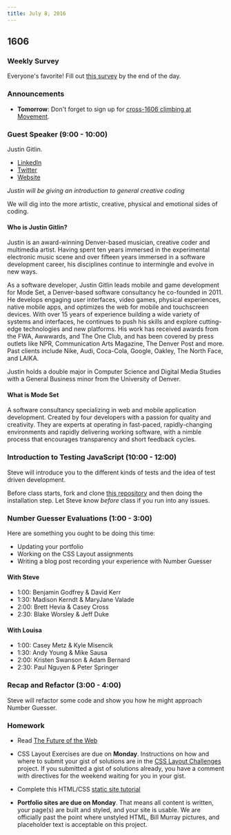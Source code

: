 ```yaml
---
title: July 8, 2016
---
```


## 1606

### Weekly Survey

Everyone's favorite! Fill out [this survey](http://goo.gl/forms/UyuiO2to9qJs4cXY2) by the end of the day.

### Announcements

- **Tomorrow**: Don't forget to sign up for [cross-1606 climbing at Movement](https://docs.google.com/forms/d/1s6BnsElFheMCw25Qj15O9CRVCQYbBrI5W2L48OqJNAc/viewform?c=0&w=1).

### Guest Speaker (9:00 - 10:00)

Justin Gitlin.

- [LinkedIn](https://www.linkedin.com/in/justin-gitlin-5a224)
- [Twitter](https://twitter.com/cacheflowe?lang=en)
- [Website](http://cacheflowe.com/)

​*Justin will be giving an introduction to general creative coding*​

We will dig into the more artistic, creative, physical and emotional sides of coding.

#### Who is Justin Gitlin?

Justin is an award-winning Denver-based musician, creative coder and multimedia artist. Having spent ten years immersed in the experimental electronic music scene and over fifteen years immersed in a software development career, his disciplines continue to intermingle and evolve in new ways.

As a software developer, Justin Gitlin leads mobile and game development for Mode Set, a Denver-based software consultancy he co-founded in 2011. He develops engaging user interfaces, video games, physical experiences, native mobile apps, and optimizes the web for mobile and touchscreen devices. With over 15 years of experience building a wide variety of systems and interfaces, he continues to push his skills and explore cutting-edge technologies and new platforms. His work has received awards from the FWA, Awwwards, and The One Club, and has been covered by press outlets like NPR, Communication Arts Magazine, The Denver Post and more. Past clients include Nike, Audi, Coca-Cola, Google, Oakley, The North Face, and LAIKA.

Justin holds a double major in Computer Science and Digital Media Studies with a General Business minor from the University of Denver.

#### What is Mode Set

A software consultancy specializing in web and mobile application development. Created by four developers with a passion for quality and creativity. They are experts at operating in fast-paced, rapidly-changing environments and rapidly delivering working software, with a nimble process that encourages transparency and short feedback cycles.

### Introduction to Testing JavaScript (10:00 - 12:00)

Steve will introduce you to the different kinds of tests and the idea of test driven development.

Before class starts, fork and clone [this repository][ts] and then doing the installation step. Let Steve know _before_ class if you run into any issues.

[ts]: https://github.com/turingschool-examples/testing-javascript

### Number Guesser Evaluations (1:00 - 3:00)

Here are something you ought to be doing this time:

- Updating your portfolio
- Working on the CSS Layout assignments
- Writing a blog post recording your experience with Number Guesser

#### With Steve

* 1:00: Benjamin Godfrey & David Kerr
* 1:30: Madison Kerndt & MaryJane Valade
* 2:00: Brett Hevia & Casey Cross
* 2:30: Blake Worsley & Jeff Duke

#### With Louisa

* 1:00: Casey Metz & Kyle Misencik
* 1:30: Andy Young & Mike Sausa
* 2:00: Kristen Swanson & Adam Bernard
* 2:30: Paul Nguyen & Peter Springer

### Recap and Refactor (3:00 - 4:00)

Steve will refactor some code and show you how he might approach Number Guesser.

### Homework

- Read [The Future of the Web](http://alistapart.com/article/the-future-of-the-web)

- CSS Layout Exercises are due on **Monday**. Instructions on how and where to submit your gist of solutions are in the [CSS Layout Challenges](https://github.com/turingschool-examples/css-layout-challenges) project. If you submitted a gist of solutions already, you have a comment with directives for the weekend waiting for you in your gist.

- Complete this HTML/CSS [static site tutorial](https://github.com/turingschool-examples/introductory-static-site)

- **Portfolio sites are due on Monday**. That means all content is written, your page(s) are built and styled, and your site is usable. We are officially past the point where unstyled HTML, Bill Murray pictures, and placeholder text is acceptable on this project.
